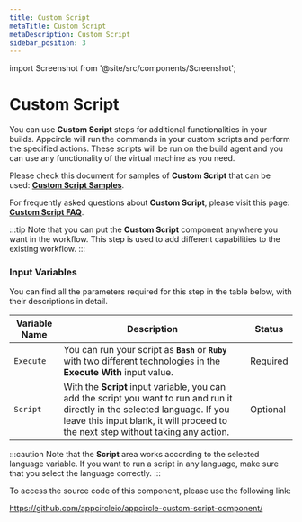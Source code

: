 ```yaml
---
title: Custom Script
metaTitle: Custom Script
metaDescription: Custom Script
sidebar_position: 3
---
```


import Screenshot from '@site/src/components/Screenshot';

# Custom Script

You can use **Custom Script** steps for additional functionalities in your builds. Appcircle will run the commands in your custom scripts and perform the specified actions. These scripts will be run on the build agent and you can use any functionality of the virtual machine as you need.

Please check this document for samples of **Custom Script** that can be used: [**Custom Script Samples**](https://docs.appcircle.io/integrations/working-with-custom-scripts/custom-script-samples/).

For frequently asked questions about **Custom Script**, please visit this page: [**Custom Script FAQ**](https://docs.appcircle.io/integrations/working-with-custom-scripts/custom-script-faq/).

:::tip
Note that you can put the **Custom Script** component anywhere you want in the workflow. This step is used to add different capabilities to the existing workflow.
:::

<Screenshot url='https://cdn.appcircle.io/docs/assets/BE2793-customScript.png' />

### Input Variables

You can find all the parameters required for this step in the table below, with their descriptions in detail.

<Screenshot url='https://cdn.appcircle.io/docs/assets/BE2793-customInput.png' />


| Variable Name  | Description                                    | Status   |  
|----------------|------------------------------------------------|----------|
| `Execute`      | You can run your script as **`Bash`** or **`Ruby`** with two different technologies in the **Execute With** input value. | Required |
| `Script`       | With the **Script** input variable, you can add the script you want to run and run it directly in the selected language. If you leave this input blank, it will proceed to the next step without taking any action. | Optional |

:::caution
Note that the **Script** area works according to the selected language variable. If you want to run a script in any language, make sure that you select the language correctly.
:::

To access the source code of this component, please use the following link:

https://github.com/appcircleio/appcircle-custom-script-component/